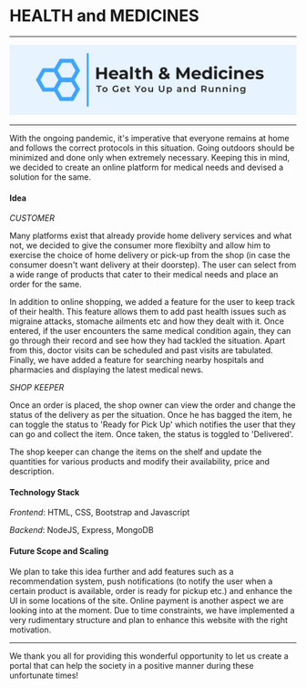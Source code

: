 # HEALTH and MEDICINES

***

<img src="./logo_display.png">

***

With the ongoing pandemic, it's imperative that everyone remains at home and follows the correct protocols in this situation. Going outdoors should be minimized
and done only when extremely necessary. Keeping this in mind, we decided to create an online platform for medical needs and devised a solution for the same.

#### Idea

*CUSTOMER*

Many platforms exist that already provide home delivery services and what not, we decided to give the consumer more flexibilty and allow him to exercise the choice
of home delivery or pick-up from the shop (in case the consumer doesn't want delivery at their doorstep). The user can select from a wide range of products that 
cater to their medical needs and place an order for the same. 

In addition to online shopping, we added a feature for the user to keep track of their health. This feature allows them to add past health issues such as migraine
attacks, stomache ailments etc and how they dealt with it. Once entered, if the user encounters the same medical condition again, they can go through their record 
and see how they had tackled the situation. Apart from this, doctor visits can be scheduled and past visits are tabulated. Finally, we have added a feature for 
searching nearby hospitals and pharmacies and displaying the latest medical news.

*SHOP KEEPER*

Once an order is placed, the shop owner can view the order and change the status of the delivery as per the situation. Once he has bagged the item, he can toggle
the status to 'Ready for Pick Up' which notifies the user that they can go and collect the item. Once taken, the status is toggled to 'Delivered'.

The shop keeper can change the items on the shelf and update the quantities for various products and modify their availability, price and description. 

#### Technology Stack

*Frontend*: HTML, CSS, Bootstrap and Javascript 

*Backend*: NodeJS, Express, MongoDB

#### Future Scope and Scaling

We plan to take this idea further and add features such as a recommendation system, push notifications (to notify the user when a certain product is available,
order is ready for pickup etc.) and enhance the UI in some locations of the site. Online payment is another aspect we are looking into at the moment. Due to time
constraints, we have implemented a very rudimentary structure and plan to enhance this website with the right motivation.

***

We thank you all for providing this wonderful opportunity to let us create a portal that can help the society in a positive manner during these unfortunate times!
